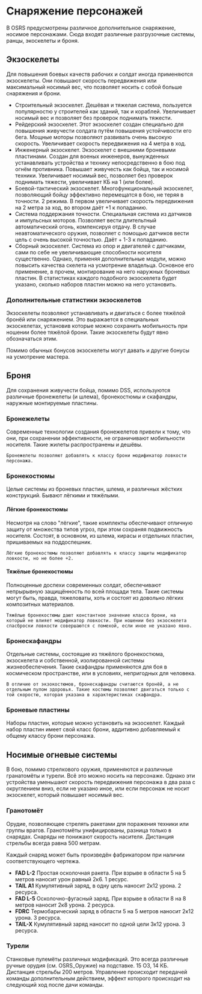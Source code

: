 # Снаряжение персонажей

В OSRS предусмотрены различное дополнительное снаряжение, носимое персонажами. Сюда входят различные разгрузочные системы, ранцы, экоскелеты и броня.

## Экзоскелеты
Для повышения боевых качеств рабочих и солдат иногда применяются экзоскелеты. Они повышают скорость передвижения или максимальный носимый вес, что позволяет носить с собой больше снаряжения и брони.

* Строительный экзоскелет. Дешёвая и тяжелая система, пользуется популярностю у строителей как зданий, так и кораблей. Увеличивает носимый вес и позволяет без проверок поднимать тяжести.
* Рейдерский экзоскелет. Этот экзоскелет создан специально для повышения живучести солдата путём повышения устойчивости его бега. Мощные моторы позволяют развивать очень высокую скорость. Увеличивает скорость передвижения на 4 метра в ход.
* Инженерный экзоскелет. Экзоскелет с внешними броневыми пластинами. Создан для военых инженеров, вынужденных устанавливать устройства и технику непосредственно в бою под огнём противника. Повышает живучесть как бойца, так и носимой техники. Увеличивает носимый вес, позволяет без проверок поднимать тяжести, увеличивает КБ на 1 (или более).
* Боевой-тактический экзоскелет. Многофункциональный экзоскелет, позволяющий бойцу эффективно перемещатся в бою, не теряя в точности. 2 режима. В первом увеличивает скорость передвижения на 2 метра за ход, во втором даёт +1 к попаданию.
* Система поддержания точности. Специальная система из датчиков и импульсных моторов. Позволяет вести длительтный автоматический огонь, компенсируя отдачу. В случае неавтоматического оружия, позволяет с помощью датчиков вести цель с очень высокой точностью. Даёт + 1-3 к попаданию.
* Сборный экзоскелет. Система из опор и двигателей с датчиками, сами по себе не увеличивающие способности носителя существенно. Однако, применяя дополнительные модули, можно повысить качества скелета на усмотрение владельца. Основное его применение, в прочем, монтирование на него наружных броневых пластин. В статистиках каждого подобного экзоскелета будет указано, сколько наборов пластин можно на него установить.

### Дополнительные статистики экзоскелетов
Экзоскелеты позволяют устанавливать и двигаться с более тяжёлой бронёй или снаряжением. Это выражается в специальных экзоскелетах, установив которые можно сохранить мобильность при ношении более тяжёлой брони. Такие экзоскелеты будут явно обозначаться этим.

Помимо обычных бонусов экзоскелеты могут давать и другие бонусы на усмотрение мастера.

## Броня
Для сохранения живучести бойца, помимо DSS, используются различные бронежелеты (и шлема), бронекостюмы и скафандры, наружные монтируемые пластины.

### Бронежелеты
Современные технологии создания бронежелетов привели к тому, что они, при сохранении эффективности, не ограничивают мобильности носителя. Такие жилеты распространены и дешёвы.
```
Бронежелеты позволяют добавлять к классу брони модификатор ловкости персонажа.
```
### Бронекостюмы
Целые системы из броневых пластин, шлема, и различных жёстких конструкций. Бывают лёгкими и тяжёлыми.

#### Лёгкие бронекостюмы
Несмотря на слово "лёгкие", такие комплекты обеспечивают отличную защиту от множества типов угроз, при этом сохраняя подвижность носителя. Состоят, в основном, из шлема, кирасы и отдельных пластин, пришиваемых на поддоспешник.
```
Лёгкие бронекостюмы позволяют добавлять к классу защиты модификатор ловкости, но не более +2. 
```
#### Тяжёлые бронекостюмы
Полноценные доспехи современных солдат, обеспечивают непрырывную защищённость по всей площади тела. Такие системы могут быть, правда, тяжеловаты, хоть и состоят из довольно лёгких композитных материалов.
```
Тяжёлые бронекостюмы дают константное значение класса брони, на который не влияет модификатор ловкости. При ношении без экзоскелета спасброски ловкости совершаются с помехой, если иное не указано явно.
```
### Бронескафандры
Отдельные системы, состоящие из тяжёлого бронекостюма, экзоскелета и собственной, изолированной системы жизнеобеспечения. Такие скафандры применяются для боя в космическом пространстве, или в условиях, непригодных для человека.
```
В отличие от экзокостюмов, бронескафандры считаются бронёй, а не отдельным пулом здоровья. Такие костюмы позволяют двигаться только с той скоростю, которая указана в характеристиках скафандра.
```
### Броневые пластины
Наборы пластин, которые можно установить на экзоскелет. Каждый набор пластин имеет свой класс брони, аддитивно добавляемый к общему классу брони персонажа.

## Носимые огневые системы
В бою, помимо стрелкового оружия, применяются и различные гранатомёты и турели. Всё это можно носить на персонаже. Однако эти устройства уменьшают скорость передвижения персонажа в два раза с округлением вниз, если не указано иное, или если персонаж не носит экзоскелет, который повышает носимый вес.

### Гранотомёт
Орудие, позволяющее стрелять ракетами для поражения техники или группы врагов. Гранотомёты унифицированы, разница только в снарядах. Снаряды не понижают скорость насителя. Дистанция стрельбы всегда равна 500 метрам.

Каждый снаряд может быть произведён фабрикатором при наличии соответствующего чертежа.

* <b>FAD L-2</b> Простая осколочная ракета. При взрыве в области 5 на 5 метров наносит урон равный 2к6. 1 ресурс.
* <b>TAIL A1</b> Кумулятивный заряд, в одну цель наносит 2к12 урона. 2 ресурса.
* <b>FAD L-5</b> Осколочно-фугасный заряд. При взрыве в области 8 на 8 метров наносит 2к8 урона. 2 ресурса.
* <b>FDRC</b> Термобарический заряд в области 5 на 5 метров наносит 2к12 урона. 3 ресурса.
* <b>TAIL-X</b> Кумулятивный заряд наносит по одной цели 3к12 урона. 3 ресурса.

### Турели
Станковые пулемёты различных модификаций. Это всегда различные ручные орудия (см. OSRS_Оружие) на подставке. 15 ОЗ, 14 КБ. Дистанция стрельбы 200 метров. Управление происходит передачей команды дополнительным действием, эффект которого происходит на следующий ход после дачи команды.

